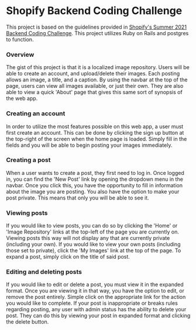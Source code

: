 # Shopify Backend Coding Challenge

This project is based on the guidelines provided in <a href="https://docs.google.com/document/d/1ZKRywXQLZWOqVOHC4JkF3LqdpO3Llpfk_CkZPR8bjak/edit" target="_blank"> Shopify's Summer 2021 Backend Coding Challenge</a>. This project utilizes Ruby on Rails and postgres to function.

<h3>Overview</h3>
The gist of this project is that it is a localized image repository. Users will be able to create an account, and upload/delete their images. Each posting allows an image, a title, and a caption. By using the navbar at the top of the page, users can view all images available, or just their own. They are also able to view a quick 'About' page that gives this same sort of synopsis of the web app.

<br/>
<h3>Creating an account</h3>
In order to utilize the most features possible on this web app, a user must first create an account. This can be done by clicking the sign up button at the top-right of the screen when the home page is loaded. Simply fill in the fields and you will be able to begin posting your images immediately.

<br/>
<h3>Creating a post</h3>
When a user wants to create a post, they first need to log in. Once logged in, you can find the 'New Post' link by opening the dropdown menu in the navbar. Once you click this, you have the opportunity to fill in information about the image you are posting. You also have the option to make your post private. This means that only you will be able to see it.

<br/>
<h3>Viewing posts</h3>
If you would like to view posts, you can do so by clicking the 'Home' or 'Image Repository' links at the top-left of the page you are currently on. Viewing posts this way will not display any that are currently private (including your own). If you would like to view your own posts (including those set to private), click the 'My Images' link at the top of the page. To expand a post, simply click on the title of said post.

<br/>
<h3>Editing and deleting posts</h3>
If you would like to edit or delete a post, you must view it in the expanded format. Once you are viewing it in that way, you have the option to edit, or remove the post entirely. Simple click on the appropriate link for the action you would like to complete. If your post is inappropriate or breaks rules regarding posting, any user with admin status has the ability to delete your post. They can do this by viewing your post in expanded format and clicking the delete button.
